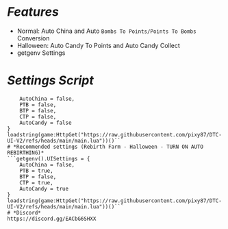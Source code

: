 # *Features*
  - Normal: Auto China and Auto `Bombs To Points/Points To Bombs` Conversion
  - Halloween: Auto Candy To Points and Auto Candy Collect
  - getgenv Settings

# *Settings Script*
```getgenv().UISettings = {
    AutoChina = false,
    PTB = false,
    BTP = false,
    CTP = false,
    AutoCandy = false
}
loadstring(game:HttpGet("https://raw.githubusercontent.com/pixy87/DTC-UI-V2/refs/heads/main/main.lua"))()```
# *Recommended settings (Rebirth Farm - Halloween - TURN ON AUTO REBIRTHING)*
```getgenv().UISettings = {
    AutoChina = false,
    PTB = true,
    BTP = false,
    CTP = true,
    AutoCandy = true
}
loadstring(game:HttpGet("https://raw.githubusercontent.com/pixy87/DTC-UI-V2/refs/heads/main/main.lua"))()```
# *Discord*
https://discord.gg/EACbG6SHXX
